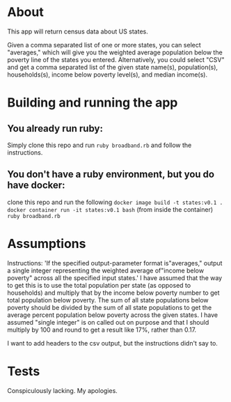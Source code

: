 # About

This app will return census data about US states.

Given a comma separated list of one or more states, you can select "averages," which will give you the weighted average population below the poverty line of the states you entered. Alternatively, you could select "CSV" and get a comma separated list of the given state name(s), population(s), households(s), income below poverty level(s), and median income(s).

# Building and running the app

## You already run ruby:
Simply clone this repo and run `ruby broadband.rb` and follow the instructions.

## You don't have a ruby environment, but you do have docker:
clone this repo and run the following
`docker image build -t states:v0.1 .`
`docker container run -it states:v0.1 bash`
(from inside the container) `ruby broadband.rb`

# Assumptions
Instructions: 'If​ ​the​ ​specified​ ​output-parameter​ ​format​ ​is​ ​"averages,"​ ​output​ ​a​ ​single​ ​integer representing​ ​the​ ​weighted​ ​average​ ​of​ ​"income​ ​below​ ​poverty"​ ​across​ ​all​ ​the​ ​specified input​ ​states.' I have assumed that the way to get this is to use the total population per state (as opposed to households) and multiply that by the income below poverty number to get total population below poverty. The sum of all state populations below poverty should be divided by the sum of all state populations to get the average percent population below poverty across the given states. I have assumed "single integer" is on called out on purpose and that I should multiply by 100 and round to get a result like 17%, rather than 0.17.

I want to add headers to the csv output, but the instructions didn't say to.

# Tests
Conspiculously lacking. My apologies.